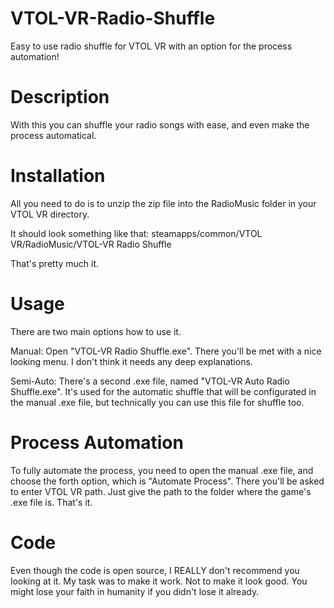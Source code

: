 # VTOL-VR-Radio-Shuffle
Easy to use radio shuffle for VTOL VR with an option for the process automation!


# Description
With this you can shuffle your radio songs with ease, and even make the process automatical.

# Installation
All you need to do is to unzip the zip file into the RadioMusic folder in your VTOL VR directory.

It should look something like that:
steamapps/common/VTOL VR/RadioMusic/VTOL-VR Radio Shuffle

That's pretty much it.

# Usage
There are two main options how to use it.

Manual: Open "VTOL-VR Radio Shuffle.exe". There you'll be met with a nice looking menu. I don't think it needs any deep explanations.

Semi-Auto: There's a second .exe file, named "VTOL-VR Auto Radio Shuffle.exe". It's used for the automatic shuffle that will be configurated in the manual .exe file, but technically you can use this file for shuffle too.

# Process Automation
To fully automate the process, you need to open the manual .exe file, and choose the forth option, which is "Automate Process". There you'll be asked to enter VTOL VR path. Just give the path to the folder where the game's .exe file is. That's it.

# Code
Even though the code is open source, I REALLY don't recommend you looking at it. My task was to make it work. Not to make it look good. You might lose your faith in humanity if you didn't lose it already.
